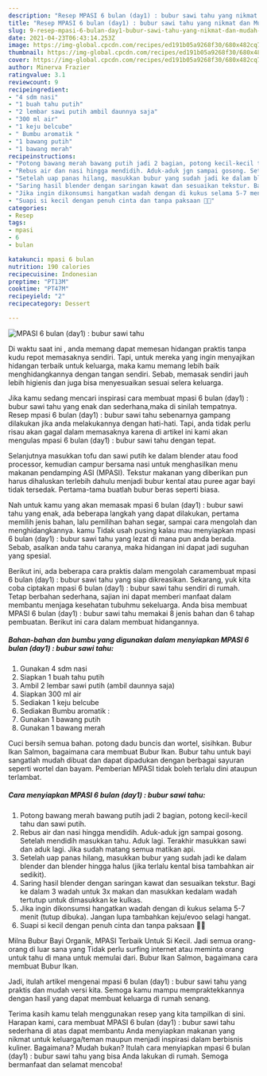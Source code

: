 ```yaml
---
description: "Resep MPASI 6 bulan (day1) : bubur sawi tahu yang nikmat dan Mudah Dibuat"
title: "Resep MPASI 6 bulan (day1) : bubur sawi tahu yang nikmat dan Mudah Dibuat"
slug: 9-resep-mpasi-6-bulan-day1-bubur-sawi-tahu-yang-nikmat-dan-mudah-dibuat
date: 2021-04-23T06:43:14.253Z
image: https://img-global.cpcdn.com/recipes/ed191b05a9268f30/680x482cq70/mpasi-6-bulan-day1-bubur-sawi-tahu-foto-resep-utama.jpg
thumbnail: https://img-global.cpcdn.com/recipes/ed191b05a9268f30/680x482cq70/mpasi-6-bulan-day1-bubur-sawi-tahu-foto-resep-utama.jpg
cover: https://img-global.cpcdn.com/recipes/ed191b05a9268f30/680x482cq70/mpasi-6-bulan-day1-bubur-sawi-tahu-foto-resep-utama.jpg
author: Minerva Frazier
ratingvalue: 3.1
reviewcount: 9
recipeingredient:
- "4 sdm nasi"
- "1 buah tahu putih"
- "2 lembar sawi putih ambil daunnya saja"
- "300 ml air"
- "1 keju belcube"
- " Bumbu aromatik "
- "1 bawang putih"
- "1 bawang merah"
recipeinstructions:
- "Potong bawang merah bawang putih jadi 2 bagian, potong kecil-kecil tahu dan sawi putih."
- "Rebus air dan nasi hingga mendidih. Aduk-aduk jgn sampai gosong. Setelah mendidih masukkan tahu. Aduk lagi. Terakhir masukkan sawi dan aduk lagi. Jika sudah matang semua matikan api."
- "Setelah uap panas hilang, masukkan bubur yang sudah jadi ke dalam blender dan blender hingga halus (jika terlalu kental bisa tambahkan air sedikit)."
- "Saring hasil blender dengan saringan kawat dan sesuaikan tekstur. Bagi ke dalam 3 wadah untuk 3x makan dan masukkan kedalam wadah tertutup untuk dimasukkan ke kulkas."
- "Jika ingin dikonsumsi hangatkan wadah dengan di kukus selama 5-7 menit (tutup dibuka). Jangan lupa tambahkan keju/evoo selagi hangat."
- "Suapi si kecil dengan penuh cinta dan tanpa paksaan 💜💜"
categories:
- Resep
tags:
- mpasi
- 6
- bulan

katakunci: mpasi 6 bulan 
nutrition: 190 calories
recipecuisine: Indonesian
preptime: "PT13M"
cooktime: "PT47M"
recipeyield: "2"
recipecategory: Dessert

---
```



![MPASI 6 bulan (day1) : bubur sawi tahu](https://img-global.cpcdn.com/recipes/ed191b05a9268f30/680x482cq70/mpasi-6-bulan-day1-bubur-sawi-tahu-foto-resep-utama.jpg)

Di waktu  saat ini , anda memang dapat memesan hidangan praktis tanpa kudu repot memasaknya sendiri. Tapi, untuk mereka yang ingin menyajikan hidangan terbaik untuk keluarga, maka kamu memang lebih baik menghidangkannya dengan tangan sendiri. Sebab, memasak sendiri jauh lebih higienis dan juga bisa menyesuaikan sesuai selera keluarga.

Jika kamu sedang mencari inspirasi cara membuat mpasi 6 bulan (day1) : bubur sawi tahu yang enak dan sederhana,maka di sinilah tempatnya. Resep mpasi 6 bulan (day1) : bubur sawi tahu  sebenarnya gampang dilakukan jika anda melakukannya dengan hati-hati. Tapi, anda tidak perlu risau akan gagal dalam memasaknya 
karena di artikel ini kami akan mengulas mpasi 6 bulan (day1) : bubur sawi tahu dengan tepat.  

Selanjutnya masukkan tofu dan sawi putih ke dalam blender atau food processor, kemudian campur bersama nasi untuk menghasilkan menu makanan pendamping ASI (MPASI). Tekstur makanan yang diberikan pun harus dihaluskan terlebih dahulu menjadi bubur kental atau puree agar bayi tidak tersedak. Pertama-tama buatlah bubur beras seperti biasa.

Nah untuk kamu yang akan memasak mpasi 6 bulan (day1) : bubur sawi tahu yang enak, ada beberapa langkah yang dapat dilakukan, pertama memilih jenis bahan, lalu pemilihan bahan segar, sampai cara mengolah dan menghidangkannya. kamu Tidak usah pusing kalau mau menyiapkan mpasi 6 bulan (day1) : bubur sawi tahu yang lezat di mana pun anda berada. Sebab, asalkan anda  tahu caranya, maka hidangan ini dapat jadi suguhan yang spesial.

Berikut ini, ada beberapa cara praktis  dalam mengolah caramembuat mpasi 6 bulan (day1) : bubur sawi tahu yang siap dikreasikan. Sekarang, yuk kita coba ciptakan mpasi 6 bulan (day1) : bubur sawi tahu sendiri di rumah. Tetap berbahan sederhana, sajian ini dapat memberi manfaat dalam membantu menjaga kesehatan tubuhmu sekeluarga. Anda bisa membuat MPASI 6 bulan (day1) : bubur sawi tahu memakai 8 jenis bahan dan 6 tahap pembuatan. Berikut ini cara dalam membuat hidangannya.

<!--inarticleads1-->

##### Bahan-bahan dan bumbu yang digunakan dalam menyiapkan MPASI 6 bulan (day1) : bubur sawi tahu:

1. Gunakan 4 sdm nasi
1. Siapkan 1 buah tahu putih
1. Ambil 2 lembar sawi putih (ambil daunnya saja)
1. Siapkan 300 ml air
1. Sediakan 1 keju belcube
1. Sediakan  Bumbu aromatik :
1. Gunakan 1 bawang putih
1. Gunakan 1 bawang merah


Cuci bersih semua bahan. potong dadu buncis dan wortel, sisihkan. Bubur Ikan Salmon, bagaimana cara membuat Bubur Ikan. Bubur tahu untuk bayi sangatlah mudah dibuat dan dapat dipadukan dengan berbagai sayuran seperti wortel dan bayam. Pemberian MPASI tidak boleh terlalu dini ataupun terlambat. 

<!--inarticleads2-->

##### Cara menyiapkan MPASI 6 bulan (day1) : bubur sawi tahu:

1. Potong bawang merah bawang putih jadi 2 bagian, potong kecil-kecil tahu dan sawi putih.
1. Rebus air dan nasi hingga mendidih. Aduk-aduk jgn sampai gosong. Setelah mendidih masukkan tahu. Aduk lagi. Terakhir masukkan sawi dan aduk lagi. Jika sudah matang semua matikan api.
1. Setelah uap panas hilang, masukkan bubur yang sudah jadi ke dalam blender dan blender hingga halus (jika terlalu kental bisa tambahkan air sedikit).
1. Saring hasil blender dengan saringan kawat dan sesuaikan tekstur. Bagi ke dalam 3 wadah untuk 3x makan dan masukkan kedalam wadah tertutup untuk dimasukkan ke kulkas.
1. Jika ingin dikonsumsi hangatkan wadah dengan di kukus selama 5-7 menit (tutup dibuka). Jangan lupa tambahkan keju/evoo selagi hangat.
1. Suapi si kecil dengan penuh cinta dan tanpa paksaan 💜💜


Milna Bubur Bayi Organik, MPASI Terbaik Untuk Si Kecil. Jadi semua orang-orang di luar sana yang Tidak perlu surfing internet atau meminta orang untuk tahu di mana untuk memulai dari. Bubur Ikan Salmon, bagaimana cara membuat Bubur Ikan. 

Jadi, itulah artikel mengenai  mpasi 6 bulan (day1) : bubur sawi tahu  yang praktis dan mudah versi kita. Semoga kamu mampu mempraktekkannya dengan hasil yang dapat membuat keluarga di rumah senang. 

Terima kasih kamu telah menggunakan resep yang kita tampilkan di sini. Harapan kami, cara membuat  MPASI 6 bulan (day1) : bubur sawi tahu sederhana di atas dapat membantu Anda menyiapkan makanan yang nikmat untuk keluarga/teman maupun menjadi inspirasi dalam berbisnis kuliner. Bagaimana? Mudah bukan? Itulah cara menyiapkan mpasi 6 bulan (day1) : bubur sawi tahu yang bisa Anda lakukan di rumah. Semoga bermanfaat dan selamat mencoba!

